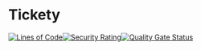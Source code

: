 # Tickety
[![Lines of Code](https://sonarcloud.io/api/project_badges/measure?project=black-candle-technologies_tickety&metric=ncloc)](https://sonarcloud.io/summary/new_code?id=black-candle-technologies_tickety)[![Security Rating](https://sonarcloud.io/api/project_badges/measure?project=black-candle-technologies_tickety&metric=security_rating)](https://sonarcloud.io/summary/new_code?id=black-candle-technologies_tickety)[![Quality Gate Status](https://sonarcloud.io/api/project_badges/measure?project=black-candle-technologies_tickety&metric=alert_status)](https://sonarcloud.io/summary/new_code?id=black-candle-technologies_tickety)